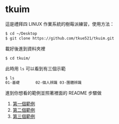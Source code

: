 # tkuim
這是禮拜四 LINUX 作業系統的樹莓派練習，使用方法：

```bash
$ cd ~/Desktop
$ git clone https://github.com/tkue521/tkuim.git
```
載好後進到資料夾裡

```bash
$ cd tkuim/
```
此時用 `ls` 可以看到有三個示範

```bash
$ ls
01-基礎		02-個人辨識	03-團體辨識
```
進到你想看的範例並照著裡面的 README 步驟做
1. [第一個範例](https://github.com/tkue521/tkuim/tree/master/01-%E5%9F%BA%E7%A4%8E)
2. [第二個範例](https://github.com/tkue521/tkuim/tree/master/02-%E5%80%8B%E4%BA%BA%E8%BE%A8%E8%AD%98)
3. [第三個範例](https://github.com/tkue521/tkuim/tree/master/03-%E5%9C%98%E9%AB%94%E8%BE%A8%E8%AD%98)
